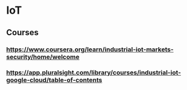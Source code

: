 # IoT
## Courses
### https://www.coursera.org/learn/industrial-iot-markets-security/home/welcome
### https://app.pluralsight.com/library/courses/industrial-iot-google-cloud/table-of-contents
